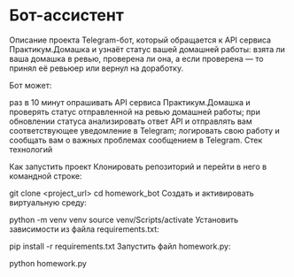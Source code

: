 # Бот-ассистент
Описание проекта
Telegram-бот, который обращается к API сервиса Практикум.Домашка и узнаёт статус вашей домашней работы: взята ли ваша домашка в ревью, проверена ли она, а если проверена — то принял её ревьюер или вернул на доработку.

Бот может:

раз в 10 минут опрашивать API сервиса Практикум.Домашка и проверять статус отправленной на ревью домашней работы;
при обновлении статуса анализировать ответ API и отправлять вам соответствующее уведомление в Telegram;
логировать свою работу и сообщать вам о важных проблемах сообщением в Telegram.
Стек технологий

Как запустить проект
Клонировать репозиторий и перейти в него в командной строке:

git clone <project_url>
cd homework_bot
Создать и активировать виртуальную среду:

python -m venv venv
source venv/Scripts/activate
Установить зависимости из файла requirements.txt:

pip install -r requirements.txt
Запустить файл homework.py:

python homework.py
